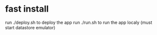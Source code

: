 # fast install
run ./deploy.sh to deploy the app
run ./run.sh to run the app localy (must start datastore emulator)

